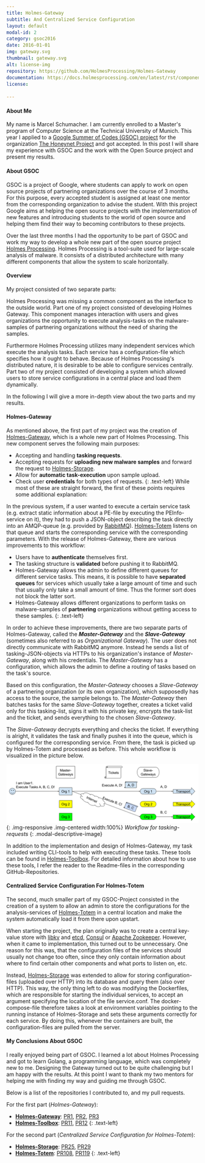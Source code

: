 ```yaml
---
title: Holmes-Gateway
subtitle: And Centralized Service Configuration
layout: default
modal-id: 2
category: gsoc2016
date: 2016-01-01
img: gateway.svg
thumbnail: gateway.svg
alt: license-img
repository: https://github.com/HolmesProcessing/Holmes-Gateway
documentation: https://docs.holmesprocessing.com/en/latest/rst/components/holmes-gateway/index.html
license: 

---
```


#### About Me
My name is Marcel Schumacher. I am currently enrolled to a Master's program of Computer Science at the Technical University of Munich.
This year I applied to a [Google Summer of Codes (GSOC) project](https://summerofcode.withgoogle.com/archive/2016/projects/5106365001367552/) for the organization [The Honeynet Project](https://www.honeynet.org/) and got accepted. In this post I will share my experience with GSOC and the work with the Open Source project and present my results.

#### About GSOC
GSOC is a project of Google, where students can apply to work on open source projects of partnering organizations over the course of 3 months. For this purpose, every accepted student is assigned at least one mentor from the corresponding organization to advise the student. With this project Google aims at helping the open source projects with the implementation of new features and introducing students to the world of open source and helping them find their way to becoming contributors to these projects.

Over the last three months I had the opportunity to be part of GSOC and work my way to develop a whole new part of the open source project [Holmes Processing](https://holmesprocessing.github.io/).
Holmes Processing is a tool-suite used for large-scale analysis of malware. It consists of a distributed architecture with many different components that allow the system to scale horizontally.

#### Overview
My project consisted of two separate parts:

Holmes Processing was missing a common component as the interface to the outside world. Part one of my project consisted of developing Holmes Gateway. This component manages interaction with users and gives organizations the opportunity to execute analysis-tasks on the malware-samples of partnering organizations without the need of sharing the samples.

Furthermore Holmes Processing utilizes many independent services which execute the analysis tasks. Each service has a configuration-file which specifies how it ought to behave. Because of Holmes Processing's distributed nature, it is desirable to be able to configure services centrally. Part two of my project consisted of developing a system which allowed users to store service configurations in a central place and load them dynamically.

In the following I will give a more in-depth view about the two parts and my results.

#### Holmes-Gateway
As mentioned above, the first part of my project was the creation of [Holmes-Gateway](https://github.com/HolmesProcessing/Holmes-Gateway), which is a whole new part of Holmes Processing. This new component serves the following main purposes:

* Accepting and handling __tasking requests__.
* Accepting requests for __uploading new malware samples__ and forward the request to [Holmes-Storage](https://github.com/HolmesProcessing/Holmes-Storage).
* Allow for __automatic task-execution__ upon sample upload.
* Check user __credentials__ for both types of requests.
{: .text-left}
While most of these are straight forward, the first of these points requires some additional explanation:

In the previous system, if a user wanted to execute a certain service task (e.g. extract static information about a PE-file by executing the PEInfo-service on it), they had to push a JSON-object describing the task directly into an AMQP-queue (e.g. provided by [RabbitMQ](https://www.rabbitmq.com/)). [Holmes-Totem](https://github.com/HolmesProcessing/Holmes-Totem) listens on that queue and starts the corresponding service with the corresponding parameters.
With the release of Holmes-Gateway, there are various improvements to this workflow:

* Users have to __authenticate__ themselves first.
* The tasking structure is __validated__ before pushing it to RabbitMQ.
* Holmes-Gateway allows the admin to define different queues for different service tasks. This means, it is possible to have __separated queues__ for services which usually take a large amount of time and such that usually only take a small amount of time. Thus the former sort does not block the latter sort.
* Holmes-Gateway allows different organizations to perform tasks on malware-samples of __partnering__ organizations without getting access to these samples.
{: .text-left}

In order to achieve these improvements, there are two separate parts of Holmes-Gateway, called the __*Master-Gateway*__ and the __*Slave-Gateway*__ (sometimes also referred to as *Organizational Gateway*). The user does not directly communicate with RabbitMQ anymore. Instead he sends a list of tasking-JSON-objects via HTTPs to his organization's instance of *Master-Gateway*, along with his credentials. The *Master-Gateway* has a configuration, which allows the admin to define a routing of tasks based on the task's source.

Based on this configuration, the *Master-Gateway* chooses a *Slave-Gateway* of a partnering organization (or its own organization), which supposedly has access to the source, the sample belongs to. The *Master-Gateway* then batches tasks for the same *Slave-Gateway* together, creates a ticket valid only for this tasking-list, signs it with his private key, encrypts the task-list and the ticket, and sends everything to the chosen *Slave-Gateway*.

The *Slave-Gateway* decrypts everything and checks the ticket. If everything is alright, it validates the task and finally pushes it into the queue, which is configured for the corresponding service. From there, the task is picked up by Holmes-Totem and processed as before.
This whole workflow is visualized in the picture below.


![Workflow](img/mashell/workflow.png){: .img-responsive .img-centered width:100%}
*Workflow for tasking-requests*
{: .modal-descriptive-image}

In addition to the implementation and design of Holmes-Gateway, my task included writing CLI-tools to help with executing these tasks. These tools can be found in [Holmes-Toolbox](https://github.com/HolmesProcessing/Holmes-Toolbox). For detailed information about how to use these tools, I refer the reader to the Readme-files in the corresponding GitHub-Repositories.

#### Centralized Service Configuration For Holmes-Totem
The second, much smaller part of my GSOC-Project consisted in the creation of a system to allow an admin to store the configurations for the analysis-services of [Holmes-Totem](https://github.com/HolmesProcessing/Holmes-Totem) in a central location and make the system automatically load it from there upon upstart.

When starting the project, the plan originally was to create a central key-value store with [libkv](https://github.com/docker/libkv) and [etcd](https://github.com/coreos/etcd), [Consul](https://www.consul.io/) or [Apache Zookeeper](https://zookeeper.apache.org/).  However, when it came to implementation, this turned out to be unnecessary.
One reason for this was, that the configuration files of the services should usually not change too often, since they only contain information about where to find certain other components and what ports to listen on, etc.

Instead, [Holmes-Storage](https://github.com/HolmesProcessing/Holmes-Storage) was extended to allow for storing configuration-files (uploaded over HTTP) into its database and query them (also over HTTP).
This way, the only thing left to do was modifying the Dockerfiles, which are responsible for starting the individual services, to accept an argument specifying the location of the file service.conf. The docker-compose-file therefore takes a look at environment variables pointing to the running instance of Holmes-Storage and sets these arguments correctly for each service. By doing this, whenever the containers are built, the configuration-files are pulled from the server.

#### My Conclusions About GSOC
I really enjoyed being part of GSOC. I learned a lot about Holmes Processing and got to learn Golang, a programming language, which was completely new to me. Designing the Gateway turned out to be quite challenging but I am happy with the results. At this point I want to thank my two mentors for helping me with finding my way and guiding me through GSOC.

Below is a list of the repositories I contributed to, and my pull requests.

For the first part (*Holmes-Gateway*):

* __[Holmes-Gateway](https://github.com/HolmesProcessing/Holmes-Gateway)__: [PR1](https://github.com/HolmesProcessing/Holmes-Gateway/pull/1), [PR2](https://github.com/HolmesProcessing/Holmes-Gateway/pull/2), [PR3](https://github.com/HolmesProcessing/Holmes-Gateway/pull/3)
* __[Holmes-Toolbox](https://github.com/HolmesProcessing/Holmes-Toolbox)__: [PR11](https://github.com/HolmesProcessing/Holmes-Toolbox/pull/11), [PR12](https://github.com/HolmesProcessing/Holmes-Toolbox/pull/12)
{: .text-left}

For the second part (*Centralized Service Configuration for Holmes-Totem*):

* __[Holmes-Storage](https://github.com/HolmesProcessing/Holmes-Storage)__: [PR25](https://github.com/HolmesProcessing/Holmes-Storage/pull/25), [PR29](https://github.com/HolmesProcessing/Holmes-Storage/pull/29)
* __[Holmes-Totem](https://github.com/HolmesProcessing/Holmes-Totem)__: [PR108](https://github.com/HolmesProcessing/Holmes-Totem/pull/108), [PR119](https://github.com/HolmesProcessing/Holmes-Totem/pull/119)
{: .text-left}